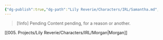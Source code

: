 ```yaml
---
{"dg-publish":true,"dg-path":"Lily Reverie/Characters/IRL/Samantha.md","permalink":"/lily-reverie/characters/irl/samantha/","created":"2024-01-20T04:39:31.596-03:00","updated":"2024-01-21T01:41:28.835-03:00"}
---
```



>[!info] Pending
>Content pending, for a reason or another.

[[005. Projects/Lily Reverie/Characters/IRL/Morgan\|Morgan]]